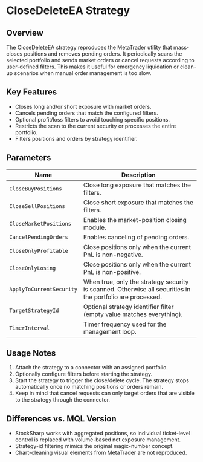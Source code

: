 # CloseDeleteEA Strategy

## Overview
The CloseDeleteEA strategy reproduces the MetaTrader utility that mass-closes positions and removes pending orders.
It periodically scans the selected portfolio and sends market orders or cancel requests according to user-defined filters.
This makes it useful for emergency liquidation or clean-up scenarios when manual order management is too slow.

## Key Features
- Closes long and/or short exposure with market orders.
- Cancels pending orders that match the configured filters.
- Optional profit/loss filters to avoid touching specific positions.
- Restricts the scan to the current security or processes the entire portfolio.
- Filters positions and orders by strategy identifier.

## Parameters
| Name | Description |
| --- | --- |
| `CloseBuyPositions` | Close long exposure that matches the filters. |
| `CloseSellPositions` | Close short exposure that matches the filters. |
| `CloseMarketPositions` | Enables the market-position closing module. |
| `CancelPendingOrders` | Enables canceling of pending orders. |
| `CloseOnlyProfitable` | Close positions only when the current PnL is non-negative. |
| `CloseOnlyLosing` | Close positions only when the current PnL is non-positive. |
| `ApplyToCurrentSecurity` | When true, only the strategy security is scanned. Otherwise all securities in the portfolio are processed. |
| `TargetStrategyId` | Optional strategy identifier filter (empty value matches everything). |
| `TimerInterval` | Timer frequency used for the management loop. |

## Usage Notes
1. Attach the strategy to a connector with an assigned portfolio.
2. Optionally configure filters before starting the strategy.
3. Start the strategy to trigger the close/delete cycle. The strategy stops automatically once no matching positions or orders remain.
4. Keep in mind that cancel requests can only target orders that are visible to the strategy through the connector.

## Differences vs. MQL Version
- StockSharp works with aggregated positions, so individual ticket-level control is replaced with volume-based net exposure management.
- Strategy-id filtering mimics the original magic-number concept.
- Chart-cleaning visual elements from MetaTrader are not reproduced.
